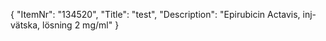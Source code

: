 {
  "ItemNr": "134520",
  "Title": "test",
  "Description": "Epirubicin Actavis, inj-vätska, lösning 2 mg/ml"
}